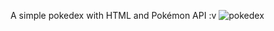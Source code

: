 A simple pokedex with HTML and Pokémon API :v
![pokedex](https://github.com/zNotHydr0/Pokedex/assets/91034646/a5118dce-ca26-47f1-8f3e-1c5c289e6afa)
